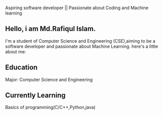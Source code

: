 Aspiring software developer || Passionate about Coding and Machine learning


##  Hello, i am Md.Rafiqul Islam.

I'm a student of Computer Science and Engineering (CSE),aiming to be a software developer and passionate about Machine Learning.
here's a little about me:
## Education
Major: Computer Science and Engineering
## Currently Learning
Basics of programming(C/C++,Python,java)